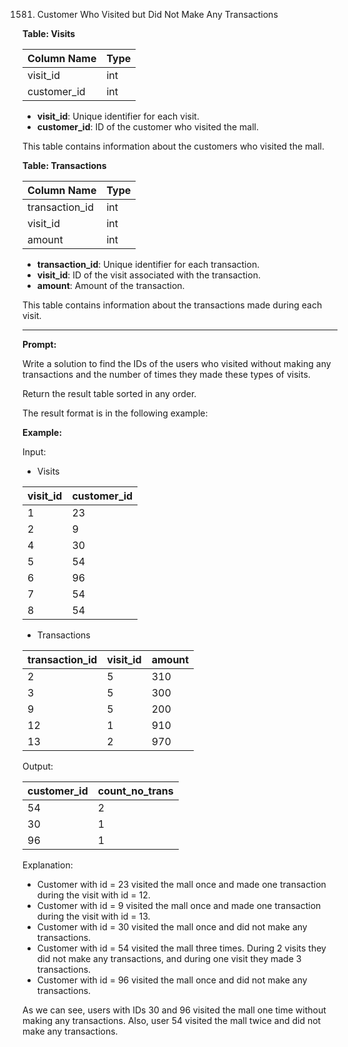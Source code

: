1581. Customer Who Visited but Did Not Make Any Transactions

**Table: Visits**

| Column Name | Type |
|-------------|------|
| visit_id    | int  |
| customer_id | int  |

- **visit_id**: Unique identifier for each visit.
- **customer_id**: ID of the customer who visited the mall.

This table contains information about the customers who visited the mall.

**Table: Transactions**

| Column Name    | Type |
|----------------|------|
| transaction_id | int  |
| visit_id       | int  |
| amount         | int  |

- **transaction_id**: Unique identifier for each transaction.
- **visit_id**: ID of the visit associated with the transaction.
- **amount**: Amount of the transaction.

This table contains information about the transactions made during each visit.

---

**Prompt:**

Write a solution to find the IDs of the users who visited without making any transactions and the number of times they made these types of visits.

Return the result table sorted in any order.

The result format is in the following example:

**Example:**

Input: 
- Visits

| visit_id | customer_id |
|----------|-------------|
| 1        | 23          |
| 2        | 9           |
| 4        | 30          |
| 5        | 54          |
| 6        | 96          |
| 7        | 54          |
| 8        | 54          |

- Transactions

| transaction_id | visit_id | amount |
|----------------|----------|--------|
| 2              | 5        | 310    |
| 3              | 5        | 300    |
| 9              | 5        | 200    |
| 12             | 1        | 910    |
| 13             | 2        | 970    |

Output: 

| customer_id | count_no_trans |
|-------------|----------------|
| 54          | 2              |
| 30          | 1              |
| 96          | 1              |

Explanation: 
- Customer with id = 23 visited the mall once and made one transaction during the visit with id = 12.
- Customer with id = 9 visited the mall once and made one transaction during the visit with id = 13.
- Customer with id = 30 visited the mall once and did not make any transactions.
- Customer with id = 54 visited the mall three times. During 2 visits they did not make any transactions, and during one visit they made 3 transactions.
- Customer with id = 96 visited the mall once and did not make any transactions.

As we can see, users with IDs 30 and 96 visited the mall one time without making any transactions. Also, user 54 visited the mall twice and did not make any transactions.
